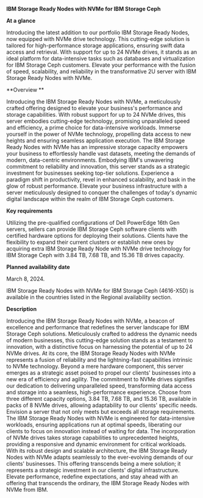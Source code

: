 **IBM Storage Ready Nodes with NVMe for IBM Storage Ceph**

**At a glance**

Introducing the latest addition to our portfolio IBM Storage Ready Nodes, now equipped with NVMe drive technology. This cutting-edge solution is tailored for high-performance storage applications, ensuring swift data access and retrieval. With support for up to 24 NVMe drives, it stands as an ideal platform for data-intensive tasks such as databases and virtualization for IBM Storage Ceph customers. Elevate your performance with the fusion of speed, scalability, and reliability in the transformative 2U server with IBM Storage Ready Nodes with NVMe.

**Overview **

Introducing the IBM Storage Ready Nodes with NVMe, a meticulously crafted offering designed to elevate your business's performance and storage capabilities. With robust support for up to 24 NVMe drives, this server embodies cutting-edge technology, promising unparalleled speed and efficiency, a prime choice for data-intensive workloads.
Immerse yourself in the power of NVMe technology, propelling data access to new heights and ensuring seamless application execution. The IBM Storage Ready Nodes with NVMe has an impressive storage capacity empowers your business to effortlessly handle vast datasets, meeting the demands of modern, data-centric environments. Embodying IBM's unwavering commitment to reliability and innovation, this server stands as a strategic investment for businesses seeking top-tier solutions.
Experience a paradigm shift in productivity, revel in enhanced scalability, and bask in the glow of robust performance. Elevate your business infrastructure with a server meticulously designed to conquer the challenges of today's dynamic digital landscape within the realm of IBM Storage Ceph customers.

**Key requirements**

Utilizing the pre-qualified configurations of Dell PowerEdge 16th Gen servers, sellers can provide IBM Storage Ceph software clients with certified hardware options for deploying their solutions. Clients have the flexibility to expand their current clusters or establish new ones by acquiring extra IBM Storage Ready Node with NVMe drive technology for IBM Storage Ceph with 3.84 TB, 7.68 TB, and 15.36 TB drives capacity.

**Planned availability date**

March 8, 2024.

IBM Storage Ready Nodes with NVMe for IBM Storage Ceph (4616-X5D) is available in the countries listed in the Regional availability section.

**Description**

Introducing the IBM Storage Ready Nodes with NVMe, a beacon of excellence and performance that redefines the server landscape for IBM Storage Ceph solutions. Meticulously crafted to address the dynamic needs of modern businesses, this cutting-edge solution stands as a testament to innovation, with a distinctive focus on harnessing the potential of up to 24 NVMe drives.
At its core, the IBM Storage Ready Nodes with NVMe represents a fusion of reliability and the lightning-fast capabilities intrinsic to NVMe technology. Beyond a mere hardware component, this server emerges as a strategic asset poised to propel our clients' businesses into a new era of efficiency and agility. The commitment to NVMe drives signifies our dedication to delivering unparalleled speed, transforming data access and storage into a seamless, high-performance experience. Choose from three different capacity options, 3.84 TB, 7.68 TB, and 15.36 TB, available in packs of 8 NVMe drives, allowing adaptability to our clients' specific needs.
Envision a server that not only meets but exceeds all storage requirements. The IBM Storage Ready Nodes with NVMe is engineered for data-intensive workloads, ensuring applications run at optimal speeds, liberating our clients to focus on innovation instead of waiting for data. The incorporation of NVMe drives takes storage capabilities to unprecedented heights, providing a responsive and dynamic environment for critical workloads.
With its robust design and scalable architecture, the IBM Storage Ready Nodes with NVMe adapts seamlessly to the ever-evolving demands of our clients' businesses. This offering transcends being a mere solution; it represents a strategic investment in our clients' digital infrastructure.
Elevate performance, redefine expectations, and stay ahead with an offering that transcends the ordinary, the IBM Storage Ready Nodes with NVMe from IBM.
